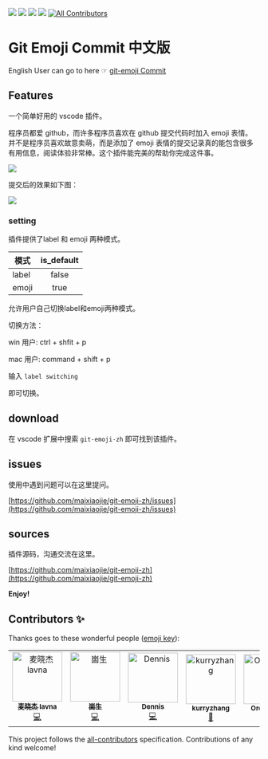 [![](https://vsmarketplacebadge.apphb.com/version/maixiaojie.git-emoji-zh.svg)](https://marketplace.visualstudio.com/items?itemName=maixiaojie.git-emoji-zh)  [![](https://vsmarketplacebadge.apphb.com/installs/maixiaojie.git-emoji-zh.svg)](https://marketplace.visualstudio.com/items?itemName=maixiaojie.git-emoji-zh)  [![](https://vsmarketplacebadge.apphb.com/downloads/maixiaojie.git-emoji-zh.svg)](https://marketplace.visualstudio.com/items?itemName=maixiaojie.git-emoji-zh)  [![](https://vsmarketplacebadge.apphb.com/rating/maixiaojie.git-emoji-zh.svg)](https://marketplace.visualstudio.com/items?itemName=maixiaojie.git-emoji-zh)
[![All Contributors](https://img.shields.io/badge/all_contributors-7-orange.svg?style=flat-square)](#contributors)

# Git Emoji Commit 中文版

English User can go to here ☞ [git-emoji Commit](https://github.com/maixiaojie/git-emoji)

## Features

一个简单好用的 vscode 插件。

程序员都爱 github，而许多程序员喜欢在 github 提交代码时加入 emoji 表情。 并不是程序员喜欢故意卖萌，而是添加了 emoji 表情的提交记录真的能包含很多有用信息，阅读体验非常棒。这个插件能完美的帮助你完成这件事。

![](https://github.com/maixiaojie/git-emoji-zh/raw/master/images/features.gif)

提交后的效果如下图：

![](https://github.com/maixiaojie/git-emoji-zh/raw/master/images/feature_main_rs.png)

### setting

插件提供了label 和 emoji 两种模式。

| 模式        | is_default  |
| --------   | :----: |
| label           |   false    |
| emoji            |   true   |

允许用户自己切换label和emoji两种模式。

切换方法：

win 用户: ctrl + shfit + p

mac 用户: command + shift + p

输入 `label switching`

即可切换。


## download 

在 vscode 扩展中搜索 `git-emoji-zh` 即可找到该插件。

## issues

使用中遇到问题可以在这里提问。

[https://github.com/maixiaojie/git-emoji-zh/issues](https://github.com/maixiaojie/git-emoji-zh/issues)

## sources

插件源码，沟通交流在这里。

[https://github.com/maixiaojie/git-emoji-zh](https://github.com/maixiaojie/git-emoji-zh)

**Enjoy!**

## Contributors ✨

Thanks goes to these wonderful people ([emoji key](https://allcontributors.org/docs/en/emoji-key)):

<!-- ALL-CONTRIBUTORS-LIST:START - Do not remove or modify this section -->
<!-- prettier-ignore -->
<table>
  <tr>
    <td align="center"><a href="https://blog.mcust.cn/blogs/maixiaojie"><img src="https://avatars2.githubusercontent.com/u/11681287?v=4" width="100px;" alt="麦晓杰 lavna"/><br /><sub><b>麦晓杰 lavna</b></sub></a><br /><a href="https://github.com/maixiaojie/git-emoji-zh/commits?author=maixiaojie" title="Code">💻</a></td>
    <td align="center"><a href="https://www.shenzilong.cn"><img src="https://avatars1.githubusercontent.com/u/28727933?v=4" width="100px;" alt="崮生"/><br /><sub><b>崮生</b></sub></a><br /><a href="https://github.com/maixiaojie/git-emoji-zh/commits?author=2234839" title="Code">💻</a></td>
    <td align="center"><a href="http://blog.dengxf.cn"><img src="https://avatars3.githubusercontent.com/u/20966346?v=4" width="100px;" alt="Dennis"/><br /><sub><b>Dennis</b></sub></a><br /><a href="https://github.com/maixiaojie/git-emoji-zh/commits?author=Dennis8274" title="Code">💻</a></td>
    <td align="center"><a href="https://github.com/kurryzhang"><img src="https://avatars0.githubusercontent.com/u/30166664?v=4" width="100px;" alt="kurryzhang"/><br /><sub><b>kurryzhang</b></sub></a><br /><a href="#design-kurryzhang" title="Design">🎨</a></td>
    <td align="center"><a href="https://github.com/Ord1nAryJ"><img src="https://avatars2.githubusercontent.com/u/35832921?v=4" width="100px;" alt="Ord1nAryJ"/><br /><sub><b>Ord1nAryJ</b></sub></a><br /><a href="#example-Ord1nAryJ" title="Examples">💡</a></td>
    <td align="center"><a href="https://github.com/BlackblackZhang"><img src="https://avatars0.githubusercontent.com/u/21030035?v=4" width="100px;" alt="blackZhang"/><br /><sub><b>blackZhang</b></sub></a><br /><a href="#content-BlackblackZhang" title="Content">🖋</a></td>
    <td align="center"><a href="https://github.com/wenyujie12"><img src="https://avatars1.githubusercontent.com/u/57449610?v=4" width="100px;" alt="wenyujie12"/><br /><sub><b>wenyujie12</b></sub></a><br /><a href="https://github.com/maixiaojie/git-emoji-zh/commits?author=wenyujie12" title="Code">💻</a></td>
  </tr>
</table>

<!-- ALL-CONTRIBUTORS-LIST:END -->

This project follows the [all-contributors](https://github.com/all-contributors/all-contributors) specification. Contributions of any kind welcome!